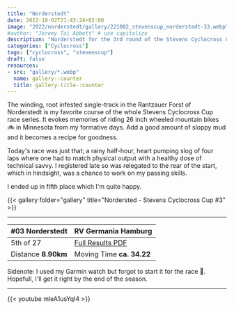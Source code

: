 ```yaml
---
title: "Norderstedt"
date: 2022-10-02T21:43:24+02:00
image: "2022/norderstedt/gallery/221002_stevenscup_norderstedt-33.webp"
#author: "Jeremy Tai Abbett" # use capitalize
description: "Norderstedt for the 3rd round of the Stevens Cyclocross Cup"
categories: ["Cyclocross"]
tags: ["cyclocross", "stevenscup"]
draft: false
resources: 
- src: "gallery/*.webp"
  name: gallery-:counter
  title: gallery-title-:counter
---
```

The winding, root infested single-track in the Rantzauer Forst of Norderstedt is my favorite course of the whole Stevens Cyclocross Cup race series. It evokes memories of riding 26 inch wheeled mountain bikes 🚲 in Minnesota from my formative days. Add a good amount of sloppy mud and it becomes a recipe for goodness.

Today's race was just that; a rainy half-hour, heart pumping slog of four laps where one had to match physical output with a healthy dose of technical savvy. I registered late so was relegated to the rear of the start, which in hindsight, was a chance to work on my passing skills.

I ended up in fifth place which I'm quite happy.

{{< gallery folder="gallery" title="Nordersted - Stevens Cyclocross Cup #3" >}}

---
| #03 Norderstedt | RV Germania Hamburg |
| ----------- | ----------- |
| 5th of 27 | [Full Results PDF](2022102_03_norderstedt_te.pdf) |
| Distance **8.90km** | Moving Time **ca. 34.22** |

Sidenote: I used my Garmin watch but forgot to start it for the race 🤷. Hopefull, I'll get it right by the end of the season.

---

{{< youtube mleA1usYqI4 >}}
